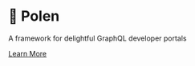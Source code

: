 # 🌺 Polen

A framework for delightful GraphQL developer portals

[Learn More](https://the-guild-org.github.io/polen/)
